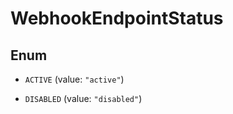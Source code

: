 

# WebhookEndpointStatus

## Enum


* `ACTIVE` (value: `"active"`)

* `DISABLED` (value: `"disabled"`)



